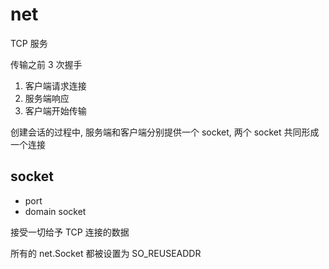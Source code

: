 # net

TCP 服务

传输之前 3 次握手

1. 客户端请求连接
2. 服务端响应
3. 客户端开始传输

创建会话的过程中, 服务端和客户端分别提供一个 socket, 两个 socket 共同形成一个连接

## socket

- port
- domain socket

接受一切给予 TCP 连接的数据


所有的 net.Socket 都被设置为 SO_REUSEADDR